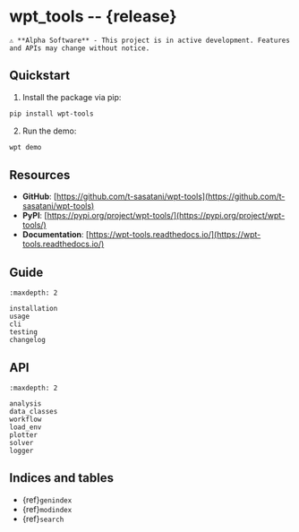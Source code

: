 # wpt_tools -- {release}

```{important}
⚠️ **Alpha Software** - This project is in active development. Features and APIs may change without notice.
```

## Quickstart

1. Install the package via pip:

```bash
pip install wpt-tools
```

2. Run the demo:

```bash
wpt demo
```

## Resources

- **GitHub**: [https://github.com/t-sasatani/wpt-tools](https://github.com/t-sasatani/wpt-tools)
- **PyPI**: [https://pypi.org/project/wpt-tools/](https://pypi.org/project/wpt-tools/)
- **Documentation**: [https://wpt-tools.readthedocs.io/](https://wpt-tools.readthedocs.io/)

## Guide

```{toctree}
:maxdepth: 2

installation
usage
cli
testing
changelog
```

## API

```{toctree}
:maxdepth: 2

analysis
data_classes
workflow
load_env
plotter
solver
logger
```

## Indices and tables

- {ref}`genindex`
- {ref}`modindex`
- {ref}`search`

